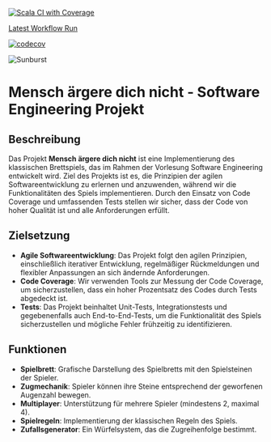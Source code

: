 [![Scala CI with Coverage](https://github.com/julius452/SoftwareEngineeringJJ/actions/workflows/build.yml/badge.svg)](https://github.com/julius452/SoftwareEngineeringJJ/actions/workflows/build.yml)

[Latest Workflow Run](https://github.com/julius452/SoftwareEngineeringJJ/actions)

[![codecov](https://codecov.io/github/julius452/SoftwareEngineeringJJ/graph/badge.svg?token=1RD2DIMUZK)](https://codecov.io/github/julius452/SoftwareEngineeringJJ)

![Sunburst](https://codecov.io/github/julius452/SoftwareEngineeringJJ/graphs/sunburst.svg?token=1RD2DIMUZK)

# Mensch ärgere dich nicht - Software Engineering Projekt

## Beschreibung

Das Projekt **Mensch ärgere dich nicht** ist eine Implementierung des klassischen Brettspiels, das im Rahmen der Vorlesung Software Engineering entwickelt wird. 
Ziel des Projekts ist es, die Prinzipien der agilen Softwareentwicklung zu erlernen und anzuwenden, während wir die Funktionalitäten des Spiels implementieren. 
Durch den Einsatz von Code Coverage und umfassenden Tests stellen wir sicher, dass der Code von hoher Qualität ist und alle Anforderungen erfüllt.

## Zielsetzung

- **Agile Softwareentwicklung**: Das Projekt folgt den agilen Prinzipien, einschließlich iterativer Entwicklung, regelmäßiger Rückmeldungen und flexibler Anpassungen an sich ändernde Anforderungen.
- **Code Coverage**: Wir verwenden Tools zur Messung der Code Coverage, um sicherzustellen, dass ein hoher Prozentsatz des Codes durch Tests abgedeckt ist.
- **Tests**: Das Projekt beinhaltet Unit-Tests, Integrationstests und gegebenenfalls auch End-to-End-Tests, um die Funktionalität des Spiels sicherzustellen und mögliche Fehler frühzeitig zu identifizieren.

## Funktionen

- **Spielbrett**: Grafische Darstellung des Spielbretts mit den Spielsteinen der Spieler.
- **Zugmechanik**: Spieler können ihre Steine entsprechend der geworfenen Augenzahl bewegen.
- **Multiplayer**: Unterstützung für mehrere Spieler (mindestens 2, maximal 4).
- **Spielregeln**: Implementierung der klassischen Regeln des Spiels.
- **Zufallsgenerator**: Ein Würfelsystem, das die Zugreihenfolge bestimmt.
